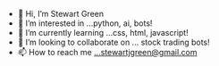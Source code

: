 - 👋 Hi, I’m Stewart Green
- 👀 I’m interested in ...python, ai, bots!
- 🌱 I’m currently learning ...css, html, javascript!
- 💞️ I’m looking to collaborate on ... stock trading bots!
- 📫 How to reach me ...stewartjgreen@gmail.com

<!---
GMDEEP/GMDEEP is a ✨ special ✨ repository because its `README.md` (this file) appears on your GitHub profile.
You can click the Preview link to take a look at your changes.
--->

